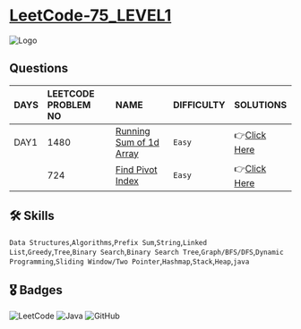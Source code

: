 # [LeetCode-75_LEVEL1](https://leetcode.com/study-plan/leetcode-75/?progress=zm70yje)
![Logo](https://upload.wikimedia.org/wikipedia/commons/0/0a/LeetCode_Logo_black_with_text.svg)
## Questions
| DAYS  | LEETCODE PROBLEM NO |  NAME                         |  DIFFICULTY  |   SOLUTIONS                                                    |
| :-----| :------------------ | :---------------------------- | :----------- |  :------------------------------------------------------------ |
| DAY1 | 1480 | [Running Sum of 1d Array](https://leetcode.com/problems/running-sum-of-1d-array/) | `Easy` | 👉[Click Here]() |
|  | 724 | [Find Pivot Index](https://leetcode.com/problems/find-pivot-index/) | `Easy` | 👉[Click Here]() |











## 🛠 Skills
  `Data Structures`,`Algorithms`,`Prefix Sum`,`String`,`Linked List`,`Greedy`,`Tree`,`Binary Search`,`Binary Search Tree`,`Graph/BFS/DFS`,`Dynamic Programming`,`Sliding Window/Two Pointer`,`Hashmap`,`Stack`,`Heap`,`java`

## 🎖️ Badges
![LeetCode](https://img.shields.io/badge/LeetCode-000000?style=for-the-badge&logo=LeetCode&logoColor=#d16c06)
![Java](https://img.shields.io/badge/Java-ED8B00?style=for-the-badge&logo=java&logoColor=white)
![GitHub](https://img.shields.io/badge/github-%23121011.svg?style=for-the-badge&logo=github&logoColor=white)
